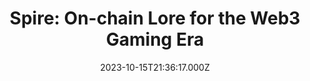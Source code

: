 ---
title: "Spire: On-chain Lore for the Web3 Gaming Era"
date: 2023-10-15T21:36:17.000Z
externalUrl: "https://arbitrum.questbook.app/dashboard/?grantId=0xbf93fc6825b5e9ba9a3d7fcf3d14cdfcf3b4c734&proposalId=0x4c1&chainId=10"
description: "Spire: On-chain Lore for the Web3 Gaming Era, ,,,Spire creates on-chain lore for ecosystems, with two innovative mechanics already live, called competitive minting, and toggle governance. The Realm te"
askBy: Zach
fundingAsk: "17500"
type: "Grant"
subCollection: "gaming"
grantType: "Project"
---